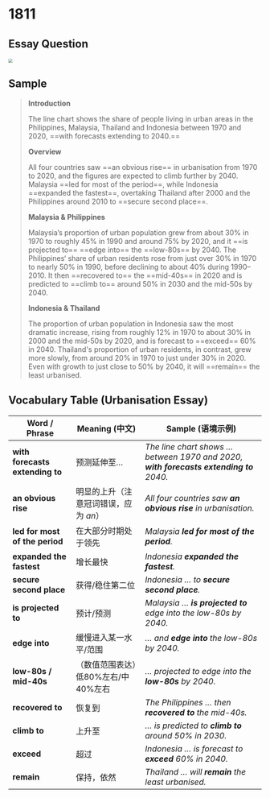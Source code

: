 # 1811

## Essay Question

<img src="/Users/qinhao/Code/MdWorkSpace/IELTS Learning/Writing Task/Writing Task1/img/18-1-writing1.jpg" style="zoom:50%;" />

## Sample

> **Introduction**
>
> The line chart shows the share of people living in urban areas in the Philippines, Malaysia, Thailand and Indonesia between 1970 and 2020, ==with forecasts extending to 2040.==
>
> **Overview**
>
> All four countries saw ==an obvious rise== in urbanisation from 1970 to 2020, and the figures are expected to climb further by 2040. Malaysia ==led for most of the period==, while Indonesia ==expanded the fastest==, overtaking Thailand after 2000 and the Philippines around 2010 to ==secure second place==.
>
> **Malaysia & Philippines**
>
> Malaysia’s proportion of urban population grew from about 30% in 1970 to roughly 45% in 1990 and around 75% by 2020, and it ==is projected to== ==edge into== the ==low-80s== by 2040. The Philippines‘ share of urban residents rose from just over 30% in 1970 to nearly 50% in 1990, before declining to about 40% during 1990–2010. It then ==recovered to== the ==mid-40s== in 2020 and is predicted to ==climb to== around 50% in 2030 and the mid-50s by 2040.
>
> **Indonesia & Thailand**
>
> The proportion of urban population in Indonesia saw the most dramatic increase, rising from roughly 12% in 1970 to about 30% in 2000 and the mid-50s by 2020, and is forecast to ==exceed== 60% in 2040. Thailand's proportion of urban residents, in contrast, grew more slowly, from around 20% in 1970 to just under 30% in 2020. Even with growth to just close to 50% by 2040, it will ==remain== the least urbanised.

## Vocabulary Table (Urbanisation Essay)

| Word / Phrase                   | Meaning (中文)                        | Sample (语境示例)                                            |
| ------------------------------- | ------------------------------------- | ------------------------------------------------------------ |
| **with forecasts extending to** | 预测延伸至…                           | *The line chart shows … between 1970 and 2020, **with forecasts extending to** 2040.* |
| **an obvious rise**             | 明显的上升（注意冠词错误，应为 *an*） | *All four countries saw **an obvious rise** in urbanisation.* |
| **led for most of the period**  | 在大部分时期处于领先                  | *Malaysia **led for most of the period**.*                   |
| **expanded the fastest**        | 增长最快                              | *Indonesia **expanded the fastest**.*                        |
| **secure second place**         | 获得/稳住第二位                       | *Indonesia … to **secure second place**.*                    |
| **is projected to**             | 预计/预测                             | *Malaysia … **is projected to** edge into the low-80s by 2040.* |
| **edge into**                   | 缓慢进入某一水平/范围                 | *… and **edge into** the low-80s by 2040.*                   |
| **low-80s / mid-40s**           | （数值范围表达）低80%左右/中40%左右   | *… projected to edge into the **low-80s** by 2040.*          |
| **recovered to**                | 恢复到                                | *The Philippines … then **recovered to** the mid-40s.*       |
| **climb to**                    | 上升至                                | *… is predicted to **climb to** around 50% in 2030.*         |
| **exceed**                      | 超过                                  | *Indonesia … is forecast to **exceed** 60% in 2040.*         |
| **remain**                      | 保持，依然                            | *Thailand … will **remain** the least urbanised.*            |